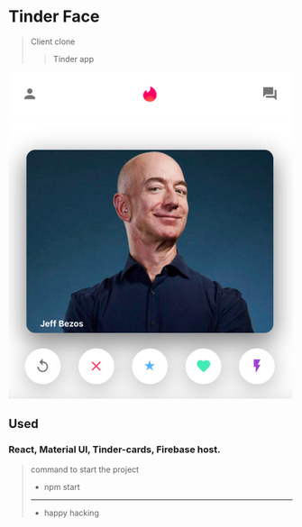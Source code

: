 # Tinder Face #
> Client clone 
>> Tinder app

![alt text](readme.png "Скриншот приложения")​



##  Used ## 
 ### React, Material UI, Tinder-cards, Firebase host. ###
> command to start the project 
> - npm start
> ***
> - happy hacking
